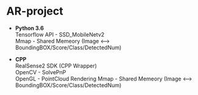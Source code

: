 # AR-project

- **Python 3.6** <br />
Tensorflow API - SSD_MobileNetv2 <br />
Mmap - Shared Memeory (Image <--> BoundingBOX/Score/Class/DetectedNum)

- **CPP** <br />
RealSense2 SDK (CPP Wrapper) <br />
OpenCV - SolvePnP <br />
OpenGL - PointCloud Rendering
Mmap - Shared Memeory (Image <--> BoundingBOX/Score/Class/DetectedNum)
